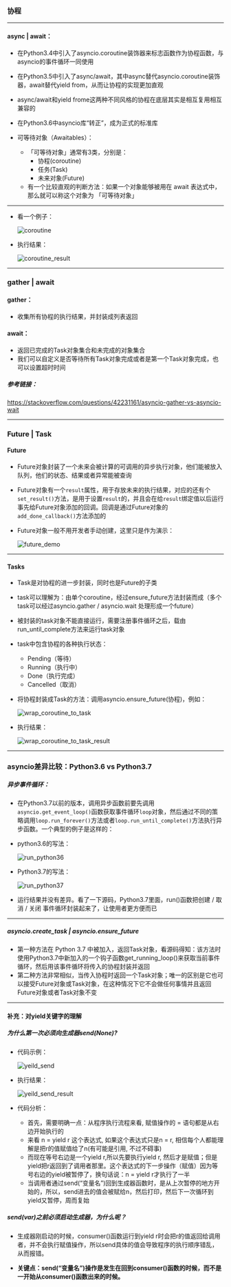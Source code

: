 ### 协程

---

#### async | await：

- 在Python3.4中引入了asyncio.coroutine装饰器来标志函数作为协程函数，与asyncio的事件循环一同使用
- 在Python3.5中引入了async/await，其中async替代asyncio.coroutine装饰器，await替代yield from，从而让协程的实现更加直观
- async/await和yield frome这两种不同风格的协程在底层其实是相互复用相互兼容的
- 在Python3.6中asyncio库“转正”，成为正式的标准库

- 可等待对象（Awaitables）：

  - 「可等待对象」通常有3类，分别是：
    - 协程(coroutine)
    - 任务(Task)
    - 未来对象(Future)
  - 有一个比较直观的判断方法：如果一个对象能够被用在 await 表达式中，那么就可以称这个对象为 「可等待对象」

---

- 看一个例子：

  ![coroutine](./images/coroutine.png)

- 执行结果：

  ![coroutine_result](./images/coroutine_result.png)

---

### gather | await

#### gather：

- 收集所有协程的执行结果，并封装成列表返回

#### await：

- 返回已完成的Task对象集合和未完成的对象集合
- 我们可以自定义是否等待所有Task对象完成或者是第一个Task对象完成，也可以设置超时时间

##### 参考链接：

https://stackoverflow.com/questions/42231161/asyncio-gather-vs-asyncio-wait

---

### Future  | Task

#### Future

- Future对象封装了一个未来会被计算的可调用的异步执行对象，他们能被放入队列，他们的状态、结果或者异常能被查询

- Future对象有一个`result`属性，用于存放未来的执行结果，对应的还有个`set_result()`方法，是用于设置`result`的，并且会在给`result`绑定值以后运行事先给Future对象添加的回调。回调是通过Future对象的`add_done_callback()`方法添加的

- Future对象一般不用开发者手动创建，这里只是作为演示：

  ![future_demo](./images/future_demo.png)

---

#### Tasks

- Task是对协程的进一步封装，同时也是Future的子类

- task可以理解为：由单个coroutine，经过ensure_future方法封装而成（多个task可以经过asyncio.gather / asyncio.wait 处理形成一个future）
  
- 被封装的task对象不能直接运行，需要注册事件循环之后，载由run_until_complete方法来运行task对象
  
- task中包含协程的各种执行状态：
  
  - Pending（等待）
  - Running（执行中）
  - Done（执行完成）
  - Cancelled（取消）
  
- 将协程封装成Task的方法：调用asyncio.ensure_future(协程)，例如：

  ![wrap_coroutine_to_task](./images/wrap_coroutine_to_task.png)

- 执行结果：

  ![wrap_coroutine_to_task_result](./images/wrap_coroutine_to_task_result.png)

---

### asyncio差异比较：Python3.6 vs Python3.7

##### 异步事件循环：

- 在Python3.7以前的版本，调用异步函数前要先调用`asyncio.get_event_loop()`函数获取事件循环`loop`对象，然后通过不同的策略调用`loop.run_forever()`方法或者`loop.run_until_complete()`方法执行异步函数。一个典型的例子是这样的：

- python3.6的写法：

  ![run_python36](./images/run_python36.png)

- Python3.7的写法：

  ![run_python37](./images/run_python37.png)

- 运行结果并没有差异。看了一下源码，Python3.7里面，run()函数把创建 / 取消 / 关闭 事件循环封装起来了，让使用者更方便而已

---

##### asyncio.create_task | asyncio.ensure_future

- 第一种方法在 Python 3.7 中被加入，返回Task对象，看源码得知：该方法时使用Python3.7中新加入的一个钩子函数get_running_loop()来获取当前事件循环，然后用该事件循环将传入的协程封装并返回
- 第二种方法非常相似，当传入协程时返回一个Task对象；唯一的区别是它也可以接受Future对象或Task对象，在这种情况下它不会做任何事情并且返回Future对象或者Task对象不变

---

#### 补充：对yield关键字的理解

##### 为什么第一次必须向生成器send(None)?

- 代码示例：

  ![yeild_send](./images/yeild_send.png)

- 执行结果：

  ![yeild_send_result](./images/yeild_send_result.png)

- 代码分析：
  - 首先，需要明确一点：从程序执行流程来看, 赋值操作的 = 语句都是从右边开始执行的
  - 来看 n = yield r 这个表达式, 如果这个表达式只是n = r, 相信每个人都能理解是把r的值赋值给了n(有可能是引用, 不过不碍事)
  - 而现在等号右边是一个yield r,所以先要执行yield r, 然后才是赋值；但是yield把r返回到了调用者那里。这个表达式的下一步操作（赋值）因为等号右边的yield被暂停了，换句话说：n = yield r才执行了一半
  - 当调用者通过send(“变量名”)回到生成器函数时，是从上次暂停的地方开始的，所以，send进去的值会被赋给n，然后打印，然后下一次循环到yield又暂停，周而复始

##### send(var)之前必须启动生成器，为什么呢？

- 生成器刚启动的时候，consumer()函数运行到yield r时会把r的值返回给调用者，并不会执行赋值操作，所以send具体的值会导致程序的执行顺序错乱，从而报错。

- **关键点：send(“变量名”)操作是发生在回到consumer()函数的时候，而不是一开始从consumer()函数出来的时候。**

